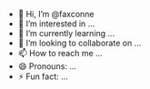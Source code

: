 - 👋 Hi, I’m @faxconne
- 👀 I’m interested in ...
- 🌱 I’m currently learning ...
- 💞️ I’m looking to collaborate on ...
- 📫 How to reach me ...
- 😄 Pronouns: ...
- ⚡ Fun fact: ...

<!---
faxconne/faxconne is a ✨ special ✨ repository because its `README.md` (this file) appears on your GitHub profile.
You can click the Preview link to take a look at your changes.
--->
